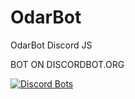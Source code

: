 # OdarBot
OdarBot Discord JS

BOT ON DISCORDBOT.ORG

[![Discord Bots](https://discordbots.org/api/widget/417345362496585728.svg)](https://discordbots.org/bot/417345362496585728)

